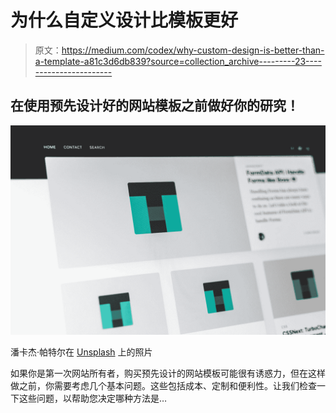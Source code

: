 # 为什么自定义设计比模板更好

> 原文：<https://medium.com/codex/why-custom-design-is-better-than-a-template-a81c3d6db839?source=collection_archive---------23----------------------->

## 在使用预先设计好的网站模板之前做好你的研究！

![](img/b11c50a571d0e3dc497421a2322eec7c.png)

潘卡杰·帕特尔在 [Unsplash](https://unsplash.com?utm_source=medium&utm_medium=referral) 上的照片

如果你是第一次网站所有者，购买预先设计的网站模板可能很有诱惑力，但在这样做之前，你需要考虑几个基本问题。这些包括成本、定制和便利性。让我们检查一下这些问题，以帮助您决定哪种方法是…